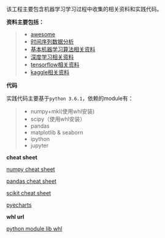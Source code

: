 该工程主要包含机器学习学习过程中收集的相关资料和实践代码。


**资料主要包括：**

> * [awesome](awesome.md)
> * [时间序列数据分析](TimeSeriesAnalysis.md)
> * [基本机器学习算法相关资料](algorithm.md)
> * [深度学习相关资料](DeepLearning.md)
> * [tensorflow相关资料](tensorflow.md)
> * [kaggle相关资料](kaggle.md)

**代码**

实践代码主要基于`python 3.6.1`，依赖的module有：

> * numpy+mkl(使用whl安装)
> * scipy（使用whl安装）
> * pandas
> * matplotlib & seaborn
> * ipython
> * jupyter


**cheat sheet**

[numpy cheat sheet](https://www.dataquest.io/blog/numpy-cheat-sheet/)

[pandas cheat sheet](https://www.dataquest.io/blog/pandas-cheat-sheet/)

[scikit cheat sheet](http://scikit-learn.org/stable/tutorial/machine_learning_map/)

[pyecharts](https://github.com/chenjiandongx/pyecharts)

**whl url**

[python module lib whl](http://www.lfd.uci.edu/~gohlke/pythonlibs/)

